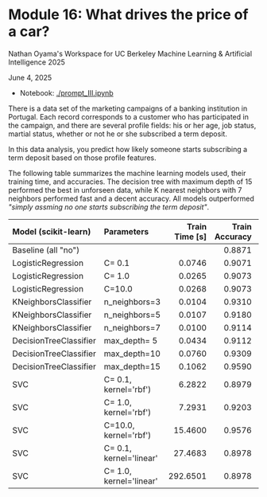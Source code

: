 # Module 16: What drives the price of a car?

Nathan Oyama's Workspace for UC Berkeley Machine Learning &amp; Artificial Intelligence 2025

June 4, 2025

* Notebook: [./prompt_III.ipynb](./prompt_III.ipynb)

There is a data set of the marketing campaigns of a banking institution in Portugal. Each record corresponds to a customer who has participated in the campaign, and there are several profile fields: his or her age, job status, martial status, whether or not he or she subscribed a term deposit.

In this data analysis, you predict how likely someone starts subscribing a term deposit based on those profile features. 

The following table summarizes the machine learning models used, their training time, and accuracies. The decision tree with maximum depth of 15 performed the best in unforseen data, while K nearest neighbors with 7 neighbors performed fast and a decent accuracy. All models outperformed *"simply assming no one starts subscribing the term deposit"*.

| Model (scikit-learn)   | Parameters              | Train Time [s] | Train Accuracy | Test Accuracy |
| :--------------------- | :-----------------------| -------------: | -------------: | ------------: |
| Baseline (all "no")    |                         |                | 0.8871         | 0.8880        |
| LogisticRegression     | C= 0.1                  |   0.0746       | 0.9071         | 0.9076        |
| LogisticRegression     | C= 1.0                  |   0.0265       | 0.9073         | 0.9076        |
| LogisticRegression     | C=10.0                  |   0.0268       | 0.9073         | 0.9077        |
| KNeighborsClassifier   | n_neighbors=3           |   0.0104       | 0.9310         | 0.8922        |
| KNeighborsClassifier   | n_neighbors=5           |   0.0107       | 0.9180         | 0.8978        |
| KNeighborsClassifier   | n_neighbors=7           |   0.0100       | 0.9114         | 0.9005        |
| DecisionTreeClassifier | max_depth= 5            |   0.0434       | 0.9112         | 0.9108        |
| DecisionTreeClassifier | max_depth=10            |   0.0760       | 0.9309         | 0.9070        |
| DecisionTreeClassifier | max_depth=15            |   0.1062       | 0.9590         | 0.8948        |
| SVC                    | C= 0.1, kernel='rbf')   |   6.2822       | 0.8979         | 0.8974        |
| SVC                    | C= 1.0, kernel='rbf')   |   7.2931       | 0.9203         | 0.9064        |
| SVC                    | C=10.0, kernel='rbf')   |  15.4600       | 0.9576         | 0.9019        |
| SVC                    | C= 0.1, kernel='linear' |  27.4683       | 0.8978         | 0.8966        |
| SVC                    | C= 1.0, kernel='linear' | 292.6501       | 0.8978         | 0.8966        |

